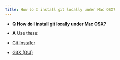```yaml
---
Title: How do I install git locally under Mac OSX?
---
```


- **Q How do I install git locally under Mac OSX?**
- **A** Use these:

-  [Git Installer](http://code.google.com/p/git-osx-installer/)
-  [GitX (GUI)](http://gitx.frim.nl/index.html)
